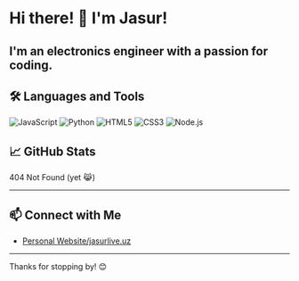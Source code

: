 # Hi there! 👋 I'm Jasur!

I'm an electronics engineer with a passion for coding.
---
## 🛠️ Languages and Tools

<p>
  <img src="https://img.shields.io/badge/-JavaScript-F7DF1E?logo=javascript&logoColor=black&style=flat" alt="JavaScript" />
  <img src="https://img.shields.io/badge/-Python-3776AB?logo=python&logoColor=white&style=flat" alt="Python" />
  <img src="https://img.shields.io/badge/-HTML5-E34F26?logo=html5&logoColor=white&style=flat" alt="HTML5" />
  <img src="https://img.shields.io/badge/-CSS3-1572B6?logo=css3&logoColor=white&style=flat" alt="CSS3" />
  <img src="https://img.shields.io/badge/-Node.js-339933?logo=node.js&logoColor=white&style=flat" alt="Node.js" />
  <!-- Add more badges as needed -->
</p>

## 📈 GitHub Stats
404 Not Found (yet 😹)
<!-- ![Your GitHub stats](https://github-readme-stats.vercel.app/api?username=YourUsername&show_icons=true&theme=radical)
![Top Languages](https://github-readme-stats.vercel.app/api/top-langs/?username=YourUsername&layout=compact&theme=radical)
 -->
---

## 📫 Connect with Me

- [Personal Website/jasurlive.uz](https://jasurlive.uz)

---

Thanks for stopping by! 😊
